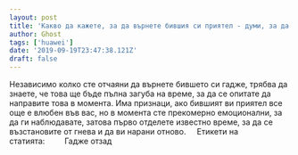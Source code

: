 ```yaml
---
layout: post
title: 'Какво да кажете, за да върнете бившия си приятел - думи, за да го спечелите обратно!'
author: Ghost
tags: ['huawei']
date: '2019-09-19T23:47:38.121Z'
draft: false
---
```


Независимо колко сте отчаяни да върнете бившето си гадже, трябва да знаете, че това ще бъде пълна загуба на време, за да се опитате да направите това в момента. Има признаци, ако бившият ви приятел все още е влюбен във вас, но в момента сте прекомерно емоционални, за да ги наблюдавате, затова първо отделете известно време, за да се възстановите от гнева и да ви нарани отново.     Етикети на статията:         Гадже отзад
